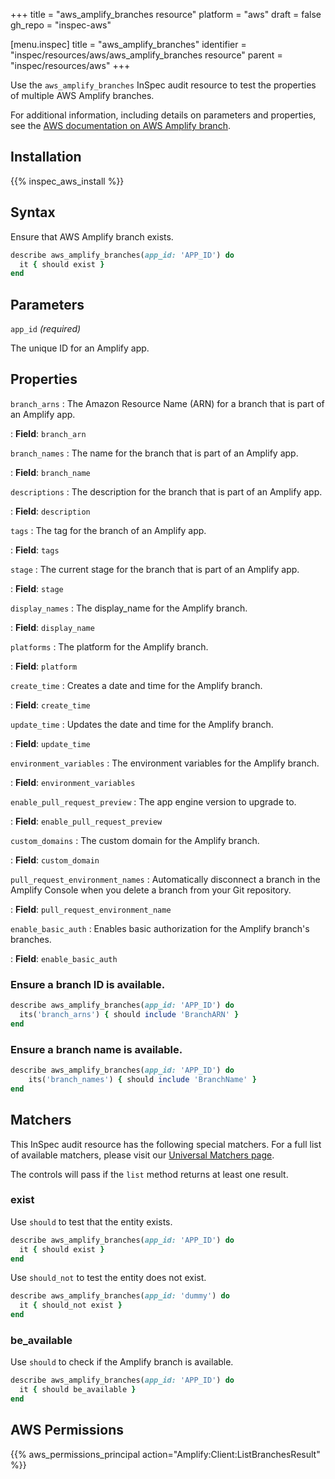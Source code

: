 +++
title = "aws_amplify_branches resource"
platform = "aws"
draft = false
gh_repo = "inspec-aws"

[menu.inspec]
title = "aws_amplify_branches"
identifier = "inspec/resources/aws/aws_amplify_branches resource"
parent = "inspec/resources/aws"
+++

Use the `aws_amplify_branches` InSpec audit resource to test the properties of multiple AWS Amplify branches.

For additional information, including details on parameters and properties, see the [AWS documentation on AWS Amplify branch](https://docs.aws.amazon.com/amplify/latest/APIReference/API_App.html).

## Installation

{{% inspec_aws_install %}}

## Syntax

Ensure that AWS Amplify branch exists.

```ruby
describe aws_amplify_branches(app_id: 'APP_ID') do
  it { should exist }
end
```

## Parameters

`app_id` _(required)_

The unique ID for an Amplify app.

## Properties

`branch_arns`
: The Amazon Resource Name (ARN) for a branch that is part of an Amplify app.

: **Field**: `branch_arn`

`branch_names`
: The name for the branch that is part of an Amplify app.

: **Field**: `branch_name`

`descriptions`
: The description for the branch that is part of an Amplify app.

: **Field**: `description`

`tags`
: The tag for the branch of an Amplify app.

: **Field**: `tags`

`stage`
: The current stage for the branch that is part of an Amplify app.

: **Field**: `stage`

`display_names`
: The display_name for the Amplify branch.

: **Field**: `display_name`

`platforms`
: The platform for the Amplify branch.

: **Field**: `platform`

`create_time`
: Creates a date and time for the Amplify branch.

: **Field**: `create_time`

`update_time`
: Updates the date and time for the Amplify branch.

: **Field**: `update_time`

`environment_variables`
: The environment variables for the Amplify branch.

: **Field**: `environment_variables`

`enable_pull_request_preview`
: The app engine version to upgrade to.

: **Field**: `enable_pull_request_preview`

`custom_domains`
: The custom domain for the Amplify branch.

: **Field**: `custom_domain`

`pull_request_environment_names`
: Automatically disconnect a branch in the Amplify Console when you delete a branch from your Git repository.

: **Field**: `pull_request_environment_name`

`enable_basic_auth`
: Enables basic authorization for the Amplify branch's branches.

: **Field**: `enable_basic_auth`

### Ensure a branch ID is available.

```ruby
describe aws_amplify_branches(app_id: 'APP_ID') do
  its('branch_arns') { should include 'BranchARN' }
end
```

### Ensure a branch name is available.

```ruby
describe aws_amplify_branches(app_id: 'APP_ID') do
    its('branch_names') { should include 'BranchName' }
end
```

## Matchers

This InSpec audit resource has the following special matchers. For a full list of available matchers, please visit our [Universal Matchers page](https://www.inspec.io/docs/reference/matchers/).

The controls will pass if the `list` method returns at least one result.

### exist

Use `should` to test that the entity exists.

```ruby
describe aws_amplify_branches(app_id: 'APP_ID') do
  it { should exist }
end
```

Use `should_not` to test the entity does not exist.

```ruby
describe aws_amplify_branches(app_id: 'dummy') do
  it { should_not exist }
end
```

### be_available

Use `should` to check if the Amplify branch is available.

```ruby
describe aws_amplify_branches(app_id: 'APP_ID') do
  it { should be_available }
end
```

## AWS Permissions

{{% aws_permissions_principal action="Amplify:Client:ListBranchesResult" %}}
